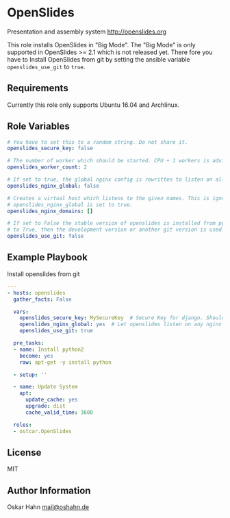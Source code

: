 OpenSlides
==========

Presentation and assembly system http://openslides.org

This role installs OpenSlides in "Big Mode". The "Big Mode" is only supported
in OpenSlides >= 2.1 which is not released yet. There fore you have to Install
OpenSlides from git by setting the ansible variable ```openslides_use_git``` to
```true```.

Requirements
------------

Currently this role only supports Ubuntu 16.04 and Archlinux.


Role Variables
--------------

```yaml
# You have to set this to a random string. Do not share it.
openslides_secure_key: false

# The number of worker which should be started. CPU + 1 workers is advised.
openslides_worker_count: 2

# If set to true, the global nginx config is rewritten to listen on all hosts.
openslides_nginx_global: false

# Creates a virtual host which listens to the given names. This is ignored if
# openslides_nginx_global is set to true.
openslides_nginx_domains: []

# If set to False the stable version of openslides is installed from pypi. If set
# to True, then the development version or another git version is used.
openslides_use_git: false
```


Example Playbook
----------------

Install openslides from git
```yml
---
- hosts: openslides
  gather_facts: False

  vars:
    openslides_secure_key: MySecureKey  # Secure Key for django. Should be changed
    openslides_nginx_global: yes  # Let openslides listen on any nginx domain
    openslides_use_git: true

  pre_tasks:
  - name: Install python2
    become: yes
    raw: apt-get -y install python

  - setup: ''

  - name: Update System
    apt:
      update_cache: yes
      upgrade: dist
      cache_valid_time: 3600

  roles:
  - ostcar.OpenSlides
```


License
-------

MIT


Author Information
------------------

Oskar Hahn <mail@oshahn.de>
